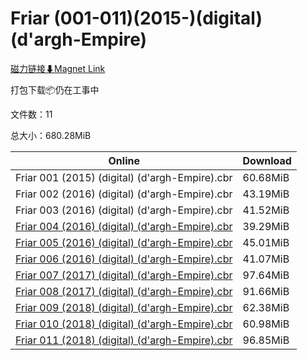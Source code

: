# Friar (001-011)(2015-)(digital)(d'argh-Empire)

[磁力链接⬇Magnet Link](magnet:?xt=urn:btih:d9c206c85d52784788e02f5c117445cda5e2ed46&dn=Friar%20%28001-011%29%282015-%29%28digital%29%28d%27argh-Empire%29)

打包下载📦仍在工事中

文件数：11

总大小：680.28MiB

Online | Download
--- | ---
Friar 001 (2015) (digital) (d'argh-Empire).cbr | 60.68MiB
Friar 002 (2016) (digital) (d'argh-Empire).cbr | 43.19MiB
Friar 003 (2016) (digital) (d'argh-Empire).cbr | 41.52MiB
[Friar 004 (2016) (digital) (d'argh-Empire).cbr](https://github.com/alicewish/markdown/blob/master/comic/Friar-004-2016-digital-dargh-Empire-cbr.md) | 39.29MiB
[Friar 005 (2016) (digital) (d'argh-Empire).cbr](https://github.com/alicewish/markdown/blob/master/comic/Friar-005-2016-digital-dargh-Empire-cbr.md) | 45.01MiB
[Friar 006 (2016) (digital) (d'argh-Empire).cbr](https://github.com/alicewish/markdown/blob/master/comic/Friar-006-2016-digital-dargh-Empire-cbr.md) | 41.07MiB
[Friar 007 (2017) (digital) (d'argh-Empire).cbr](https://github.com/alicewish/markdown/blob/master/comic/Friar-007-2017-digital-dargh-Empire-cbr.md) | 97.64MiB
[Friar 008 (2017) (digital) (d'argh-Empire).cbr](https://github.com/alicewish/markdown/blob/master/comic/Friar-008-2017-digital-dargh-Empire-cbr.md) | 91.66MiB
[Friar 009 (2018) (digital) (d'argh-Empire).cbr](https://github.com/alicewish/markdown/blob/master/comic/Friar-009-2018-digital-dargh-Empire-cbr.md) | 62.38MiB
[Friar 010 (2018) (digital) (d'argh-Empire).cbr](https://github.com/alicewish/markdown/blob/master/comic/Friar-010-2018-digital-dargh-Empire-cbr.md) | 60.98MiB
[Friar 011 (2018) (digital) (d'argh-Empire).cbr](https://github.com/alicewish/markdown/blob/master/comic/Friar-011-2018-digital-dargh-Empire-cbr.md) | 96.85MiB